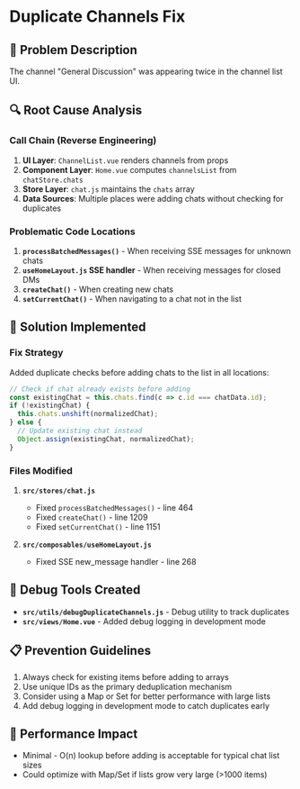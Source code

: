 # Duplicate Channels Fix

## 🐛 Problem Description
The channel "General Discussion" was appearing twice in the channel list UI.

## 🔍 Root Cause Analysis

### Call Chain (Reverse Engineering)
1. **UI Layer**: `ChannelList.vue` renders channels from props
2. **Component Layer**: `Home.vue` computes `channelsList` from `chatStore.chats`
3. **Store Layer**: `chat.js` maintains the `chats` array
4. **Data Sources**: Multiple places were adding chats without checking for duplicates

### Problematic Code Locations
1. **`processBatchedMessages()`** - When receiving SSE messages for unknown chats
2. **`useHomeLayout.js` SSE handler** - When receiving messages for closed DMs
3. **`createChat()`** - When creating new chats
4. **`setCurrentChat()`** - When navigating to a chat not in the list

## 🔧 Solution Implemented

### Fix Strategy
Added duplicate checks before adding chats to the list in all locations:

```javascript
// Check if chat already exists before adding
const existingChat = this.chats.find(c => c.id === chatData.id);
if (!existingChat) {
  this.chats.unshift(normalizedChat);
} else {
  // Update existing chat instead
  Object.assign(existingChat, normalizedChat);
}
```

### Files Modified
1. **`src/stores/chat.js`**
   - Fixed `processBatchedMessages()` - line 464
   - Fixed `createChat()` - line 1209
   - Fixed `setCurrentChat()` - line 1151

2. **`src/composables/useHomeLayout.js`**
   - Fixed SSE new_message handler - line 268

## 🧪 Debug Tools Created
- **`src/utils/debugDuplicateChannels.js`** - Debug utility to track duplicates
- **`src/views/Home.vue`** - Added debug logging in development mode

## 📋 Prevention Guidelines
1. Always check for existing items before adding to arrays
2. Use unique IDs as the primary deduplication mechanism
3. Consider using a Map or Set for better performance with large lists
4. Add debug logging in development mode to catch duplicates early

## 🚀 Performance Impact
- Minimal - O(n) lookup before adding is acceptable for typical chat list sizes
- Could optimize with Map/Set if lists grow very large (>1000 items) 